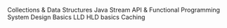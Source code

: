 Collections & Data Structures
Java Stream API & Functional Programming
System Design Basics
LLD HLD basics
Caching